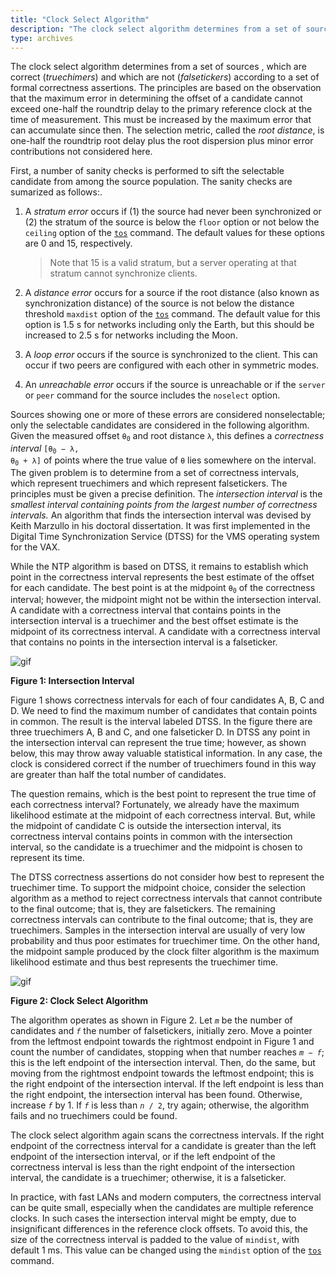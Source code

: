 ```yaml
---
title: "Clock Select Algorithm"
description: "The clock select algorithm determines from a set of sources , which are correct (truechimers) and which are not (falsetickers) according to a set of formal correctness assertions. The principles are based on the observation that the maximum error in determining the offset of a candidate cannot exceed one-half the roundtrip delay to the primary reference clock at the time of measurement."
type: archives
---
```


The clock select algorithm determines from a set of sources , which are correct (_truechimers_) and which are not (_falsetickers_) according to a set of formal correctness assertions. The principles are based on the observation that the maximum error in determining the offset of a candidate cannot exceed one-half the roundtrip delay to the primary reference clock at the time of measurement. This must be increased by the maximum error that can accumulate since then. The selection metric, called the _root distance_, is one-half the roundtrip root delay plus the root dispersion plus minor error contributions not considered here.

First, a number of sanity checks is performed to sift the selectable candidate from among the source population. The sanity checks are sumarized as follows:.

1.  A _stratum error_ occurs if (1) the source had never been synchronized or (2) the stratum of the source is below the <code>floor</code> option or not below the <code>ceiling</code> option of the [<code>tos</code>](/documentation/4.2.8-series/miscopt/) command. The default values for these options are 0 and 15, respectively.

    > Note that 15 is a valid stratum, but a server operating at that stratum cannot synchronize clients.
2.  A _distance error_ occurs for a source if the root distance (also known as synchronization distance) of the source is not below the distance threshold <code>maxdist</code> option of the [<code>tos</code>](/documentation/4.2.8-series/miscopt/) command. The default value for this option is 1.5 s for networks including only the Earth, but this should be increased to 2.5 s for networks including the Moon.
3.  A _loop_ _error_ occurs if the source is synchronized to the client. This can occur if two peers are configured with each other in symmetric modes.
4.  An _unreachable_ _error_ occurs if the source is unreachable or if the <code>server</code> or <code>peer</code> command for the source includes the <code>noselect</code> option.

Sources showing one or more of these errors are considered nonselectable; only the selectable candidates are considered in the following algorithm. Given the measured offset <code>θ<sub>0</sub></code> and root distance <code>λ</code>, this defines a _correctness interval_ <code>[θ<sub>0</sub> − λ, θ<sub>0</sub> + λ]</code> of points where the true value of <code>θ</code> lies somewhere on the interval. The given problem is to determine from a set of correctness intervals, which represent truechimers and which represent falsetickers. The principles must be given a precise definition. The _intersection interval_ is the _smallest interval containing points from the largest number of correctness intervals._ An algorithm that finds the intersection interval was devised by Keith Marzullo in his doctoral dissertation. It was first implemented in the Digital Time Synchronization Service (DTSS) for the VMS operating system for the VAX.

While the NTP algorithm is based on DTSS, it remains to establish which point in the correctness interval represents the best estimate of the offset for each candidate. The best point is at the midpoint <code>θ<sub>0</sub></code> of the correctness interval; however, the midpoint might not be within the intersection interval. A candidate with a correctness interval that contains points in the intersection interval is a truechimer and the best offset estimate is the midpoint of its correctness interval. A candidate with a correctness interval that contains no points in the intersection interval is a falseticker.

![gif](/documentation/pic/flt3.gif)

**Figure 1: Intersection Interval**

Figure 1 shows correctness intervals for each of four candidates A, B, C and D. We need to find the maximum number of candidates that contain points in common. The result is the interval labeled DTSS. In the figure there are three truechimers A, B and C, and one falseticker D. In DTSS any point in the intersection interval can represent the true time; however, as shown below, this may throw away valuable statistical information. In any case, the clock is considered correct if the number of truechimers found in this way are greater than half the total number of candidates.

The question remains, which is the best point to represent the true time of each correctness interval? Fortunately, we already have the maximum likelihood estimate at the midpoint of each correctness interval. But, while the midpoint of candidate C is outside the intersection interval, its correctness interval contains points in common with the intersection interval, so the candidate is a truechimer and the midpoint is chosen to represent its time.

The DTSS correctness assertions do not consider how best to represent the truechimer time. To support the midpoint choice, consider the selection algorithm as a method to reject correctness intervals that cannot contribute to the final outcome; that is, they are falsetickers. The remaining correctness intervals can contribute to the final outcome; that is, they are truechimers. Samples in the intersection interval are usually of very low probability and thus poor estimates for truechimer time. On the other hand, the midpoint sample produced by the clock filter algorithm is the maximum likelihood estimate and thus best represents the truechimer time.

![gif](/documentation/pic/flt6.gif)

**Figure 2: Clock Select Algorithm**

The algorithm operates as shown in Figure 2. Let <code>_m_</code> be the number of candidates and <code>_f_</code> the number of falsetickers, initially zero. Move a pointer from the leftmost endpoint towards the rightmost endpoint in Figure 1 and count the number of candidates, stopping when that number reaches <code>_m_ − _f_</code>; this is the left endpoint of the intersection interval. Then, do the same, but moving from the rightmost endpoint towards the leftmost endpoint; this is the right endpoint of the intersection interval. If the left endpoint is less than the right endpoint, the intersection interval has been found. Otherwise, increase <code>_f_</code> by 1. If <code>_f_</code> is less than <code>_n_ / 2</code>, try again; otherwise, the algorithm fails and no truechimers could be found.

The clock select algorithm again scans the correctness intervals. If the right endpoint of the correctness interval for a candidate is greater than the left endpoint of the intersection interval, or if the left endpoint of the correctness interval is less than the right endpoint of the intersection interval, the candidate is a truechimer; otherwise, it is a falseticker.

In practice, with fast LANs and modern computers, the correctness interval can be quite small, especially when the candidates are multiple reference clocks. In such cases the intersection interval might be empty, due to insignificant differences in the reference clock offsets. To avoid this, the size of the correctness interval is padded to the value of <code>mindist</code>, with default 1 ms. This value can be changed using the <code>mindist</code> option of the [<code>tos</code>](/documentation/4.2.8-series/miscopt/) command.